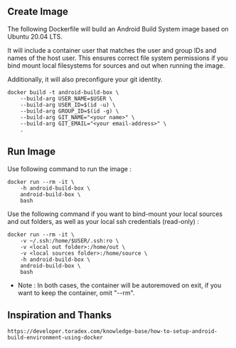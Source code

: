 ## Create Image ##

The following Dockerfile will build an Android Build System image based on Ubuntu 20.04 LTS.

It will include a container user that matches the user and group IDs and names of the host user. This ensures correct file system permissions if you bind mount local filesystems for sources and out when running the image.

Additionally, it will also preconfigure your git identity.

    docker build -t android-build-box \
        --build-arg USER_NAME=$USER \
        --build-arg USER_ID=$(id -u) \
        --build-arg GROUP_ID=$(id -g) \
        --build-arg GIT_NAME="<your name>" \
        --build-arg GIT_EMAIL="<your email-address>" \
        .

## Run Image ##

Use following command to run the image :

    docker run --rm -it \
        -h android-build-box \
        android-build-box \
        bash

Use the following command if you want to bind-mount your local sources and out folders, as well as your local ssh credentials (read-only) :

    docker run --rm -it \
        -v ~/.ssh:/home/$USER/.ssh:ro \
        -v <local out folder>:/home/out \
        -v <local sources folder>:/home/source \
        -h android-build-box \
        android-build-box \
        bash

* Note : In both cases, the container will be autoremoved on exit, if you want to keep the container, omit "--rm".

## Inspiration and Thanks ##

    https://developer.toradex.com/knowledge-base/how-to-setup-android-build-environment-using-docker
